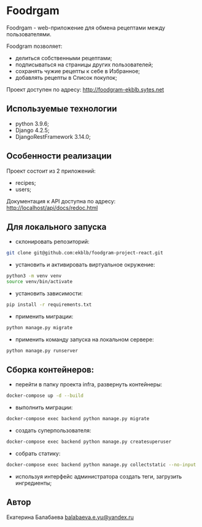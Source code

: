 # Foodrgam

Foodrgam - web-приложение для обмена рецептами между пользователями.

Foodgram позволяет:
- делиться собственными рецептами;
- подписываться на страницы других пользователей;
- сохранять чужие рецепты к себе в Избранное;
- добавлять рецепты в Список покупок;

Проект доступен по адресу: <http://foodgram-ekblb.sytes.net>


## Используемые технологии

- python 3.9.6;
- Django 4.2.5;
- DjangoRestFramework 3.14.0;
 

## Особенности реализации

Проект состоит из 2 приложений:
- recipes;
- users;

Документация к API доступна по адресу: <http://localhost/api/docs/redoc.html>


## Для локального запуска

- склонировать репозиторий:

```bash
git clone git@github.com:ekblb/foodgram-project-react.git
```

- установить и активировать виртуальное окружение:
```bash
python3 -m venv venv
source venv/bin/activate
```

- установить зависимости:
```bash
pip install -r requirements.txt
```

- применить миграции:
```bash
python manage.py migrate
```

- применить команду запуска на локальном сервере:
```bash
python manage.py runserver
```

## Сборка контейнеров:

- перейти в папку проекта infra, развернуть контейнеры:
```bash
docker-compose up -d --build
```

- выполнить миграции:
```bash
docker-compose exec backend python manage.py migrate
```

- создать суперпользователя:
```bash
docker-compose exec backend python manage.py createsuperuser
```

- собрать статику:
```bash
docker-compose exec backend python manage.py collectstatic --no-input
```

- используя интерфейс администратора создать теги, загрузить ингредиенты;

## Автор

Екатерина Балабаева
balabaeva.e.yu@yandex.ru